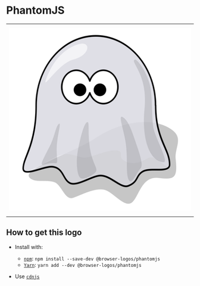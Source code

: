# PhantomJS

<table>
    <tbody>
        <tr>
            <td height="512px" width="512px">
                <a href="./"><img width="500px" src="phantomjs_512x512.png" alt="PhantomJS browser logo"></a>
            </td>
        <tr>
    </tbody>
</table>


## How to get this logo

* Install with:

  * [`npm`](https://www.npmjs.com/): `npm install --save-dev @browser-logos/phantomjs`
  * [`Yarn`](https://yarnpkg.com/): `yarn add --dev @browser-logos/phantomjs`

* Use [`cdnjs`](https://cdnjs.com/libraries/browser-logos)
